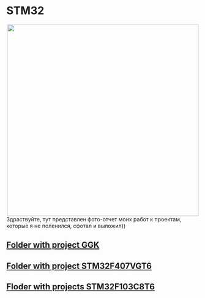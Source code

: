 # STM32
<div id="header" align="center">
  <img src="https://media.giphy.com/media/v1.Y2lkPTc5MGI3NjExaHpudjN4YXhwaW8zamJ1ZzlkMmQ3ejBhc2p4NnZldDZqZnV4Y3NpOCZlcD12MV9pbnRlcm5hbF9naWZfYnlfaWQmY3Q9cw/M9gbBd9nbDrOTu1Mqx/giphy.gif" width="500"/>
</div>
Здраствуйте, тут представлен фото-отчет моих работ к проектам, которые я не поленился, сфотал и выложил))

## [Folder with project GGK](/GGK/)

## [Folder with project STM32F407VGT6](/STM32F407VGT6/)

## [Floder with projects STM32F103C8T6](/STM32F103C8T/)